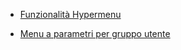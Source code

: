- [Funzionalità Hypermenu](Sorgenti/DOC_OPE/TA/B£AMO/B£MENU_01)

- [Menu a parametri per gruppo utente](Sorgenti/DOC/OJ/PGM/B£UT54)
